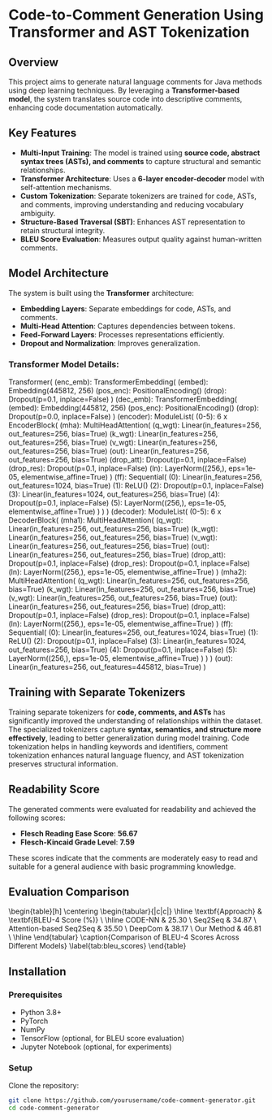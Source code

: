 # Code-to-Comment Generation Using Transformer and AST Tokenization

## Overview
This project aims to generate natural language comments for Java methods using deep learning techniques. By leveraging a **Transformer-based model**, the system translates source code into descriptive comments, enhancing code documentation automatically.

## Key Features
- **Multi-Input Training**: The model is trained using **source code, abstract syntax trees (ASTs), and comments** to capture structural and semantic relationships.
- **Transformer Architecture**: Uses a **6-layer encoder-decoder** model with self-attention mechanisms.
- **Custom Tokenization**: Separate tokenizers are trained for code, ASTs, and comments, improving understanding and reducing vocabulary ambiguity.
- **Structure-Based Traversal (SBT)**: Enhances AST representation to retain structural integrity.
- **BLEU Score Evaluation**: Measures output quality against human-written comments.

## Model Architecture
The system is built using the **Transformer** architecture:
- **Embedding Layers**: Separate embeddings for code, ASTs, and comments.
- **Multi-Head Attention**: Captures dependencies between tokens.
- **Feed-Forward Layers**: Processes representations efficiently.
- **Dropout and Normalization**: Improves generalization.

### Transformer Model Details:
Transformer(
  (enc_emb): TransformerEmbedding(
    (embed): Embedding(445812, 256)
    (pos_enc): PositionalEncoding()
    (drop): Dropout(p=0.1, inplace=False)
  )
  (dec_emb): TransformerEmbedding(
    (embed): Embedding(445812, 256)
    (pos_enc): PositionalEncoding()
    (drop): Dropout(p=0.0, inplace=False)
  )
  (encoder): ModuleList(
    (0-5): 6 x EncoderBlock(
      (mha): MultiHeadAttention(
        (q_wgt): Linear(in_features=256, out_features=256, bias=True)
        (k_wgt): Linear(in_features=256, out_features=256, bias=True)
        (v_wgt): Linear(in_features=256, out_features=256, bias=True)
        (out): Linear(in_features=256, out_features=256, bias=True)
        (drop_att): Dropout(p=0.1, inplace=False)
        (drop_res): Dropout(p=0.1, inplace=False)
        (ln): LayerNorm((256,), eps=1e-05, elementwise_affine=True)
      )
      (ff): Sequential(
        (0): Linear(in_features=256, out_features=1024, bias=True)
        (1): ReLU()
        (2): Dropout(p=0.1, inplace=False)
        (3): Linear(in_features=1024, out_features=256, bias=True)
        (4): Dropout(p=0.1, inplace=False)
        (5): LayerNorm((256,), eps=1e-05, elementwise_affine=True)
      )
    )
  )
  (decoder): ModuleList(
    (0-5): 6 x DecoderBlock(
      (mha1): MultiHeadAttention(
        (q_wgt): Linear(in_features=256, out_features=256, bias=True)
        (k_wgt): Linear(in_features=256, out_features=256, bias=True)
        (v_wgt): Linear(in_features=256, out_features=256, bias=True)
        (out): Linear(in_features=256, out_features=256, bias=True)
        (drop_att): Dropout(p=0.1, inplace=False)
        (drop_res): Dropout(p=0.1, inplace=False)
        (ln): LayerNorm((256,), eps=1e-05, elementwise_affine=True)
      )
      (mha2): MultiHeadAttention(
        (q_wgt): Linear(in_features=256, out_features=256, bias=True)
        (k_wgt): Linear(in_features=256, out_features=256, bias=True)
        (v_wgt): Linear(in_features=256, out_features=256, bias=True)
        (out): Linear(in_features=256, out_features=256, bias=True)
        (drop_att): Dropout(p=0.1, inplace=False)
        (drop_res): Dropout(p=0.1, inplace=False)
        (ln): LayerNorm((256,), eps=1e-05, elementwise_affine=True)
      )
      (ff): Sequential(
        (0): Linear(in_features=256, out_features=1024, bias=True)
        (1): ReLU()
        (2): Dropout(p=0.1, inplace=False)
        (3): Linear(in_features=1024, out_features=256, bias=True)
        (4): Dropout(p=0.1, inplace=False)
        (5): LayerNorm((256,), eps=1e-05, elementwise_affine=True)
      )
    )
  )
  (out): Linear(in_features=256, out_features=445812, bias=True)
)


## Training with Separate Tokenizers
Training separate tokenizers for **code, comments, and ASTs** has significantly improved the understanding of relationships within the dataset. The specialized tokenizers capture **syntax, semantics, and structure more effectively**, leading to better generalization during model training. Code tokenization helps in handling keywords and identifiers, comment tokenization enhances natural language fluency, and AST tokenization preserves structural information.

## Readability Score
The generated comments were evaluated for readability and achieved the following scores:
- **Flesch Reading Ease Score**: **56.67**
- **Flesch-Kincaid Grade Level**: **7.59**

These scores indicate that the comments are moderately easy to read and suitable for a general audience with basic programming knowledge.

## Evaluation Comparison
\begin{table}[h]
    \centering
    \begin{tabular}{|c|c|}
        \hline
        \textbf{Approach} & \textbf{BLEU-4 Score (\%)} \\
        \hline
        CODE-NN & 25.30 \\
        Seq2Seq & 34.87 \\
        Attention-based Seq2Seq & 35.50 \\
        DeepCom & 38.17 \\
        Our Method & 46.81 \\
        \hline
    \end{tabular}
    \caption{Comparison of BLEU-4 Scores Across Different Models}
    \label{tab:bleu_scores}
\end{table}


## Installation
### Prerequisites
- Python 3.8+
- PyTorch
- NumPy
- TensorFlow (optional, for BLEU score evaluation)
- Jupyter Notebook (optional, for experiments)

### Setup
Clone the repository:
```bash
git clone https://github.com/yourusername/code-comment-generator.git
cd code-comment-generator
